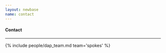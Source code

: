 ```yaml
---
layout: newbase
name: contact
---
```

#### Contact
<hr/>
{% include people/dap_team.md team='spokes' %}

